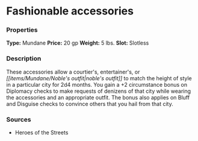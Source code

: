 ﻿---
Title: "Fashionable accessories"
Type: "Mundane"
Price: "20 gp"
Weight: "5 lbs."
Slot: "Slotless"
Description: |
  "These accessories allow a courtier's, entertainer's, or noble's outfit to match the height of style in a particular city for 2d4 months. You gain a +2 circumstance bonus on Diplomacy checks to make requests of denizens of that city while wearing the accessories and an appropriate outfit. The bonus also applies on Bluff and Disguise checks to convince others that you hail from that city."
Sources: "['Heroes of the Streets']"
---

# Fashionable accessories

### Properties

**Type:** Mundane **Price:** 20 gp **Weight:** 5 lbs. **Slot:** Slotless

### Description

These accessories allow a courtier's, entertainer's, or _[[items/Mundane/Noble's outfit|noble's outfit]]_ to match the height of style in a particular city for 2d4 months. You gain a +2 circumstance bonus on Diplomacy checks to make requests of denizens of that city while wearing the accessories and an appropriate outfit. The bonus also applies on Bluff and Disguise checks to convince others that you hail from that city.

### Sources

* Heroes of the Streets